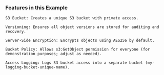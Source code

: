 ### Features in this Example

    S3 Bucket: Creates a unique S3 bucket with private access.

    Versioning: Ensures all object versions are stored for auditing and recovery.

    Server-Side Encryption: Encrypts objects using AES256 by default.

    Bucket Policy: Allows s3:GetObject permission for everyone (for demonstration purposes; adjust as needed).
    
    Access Logging: Logs S3 bucket access into a separate bucket (my-logging-bucket-unique-name).